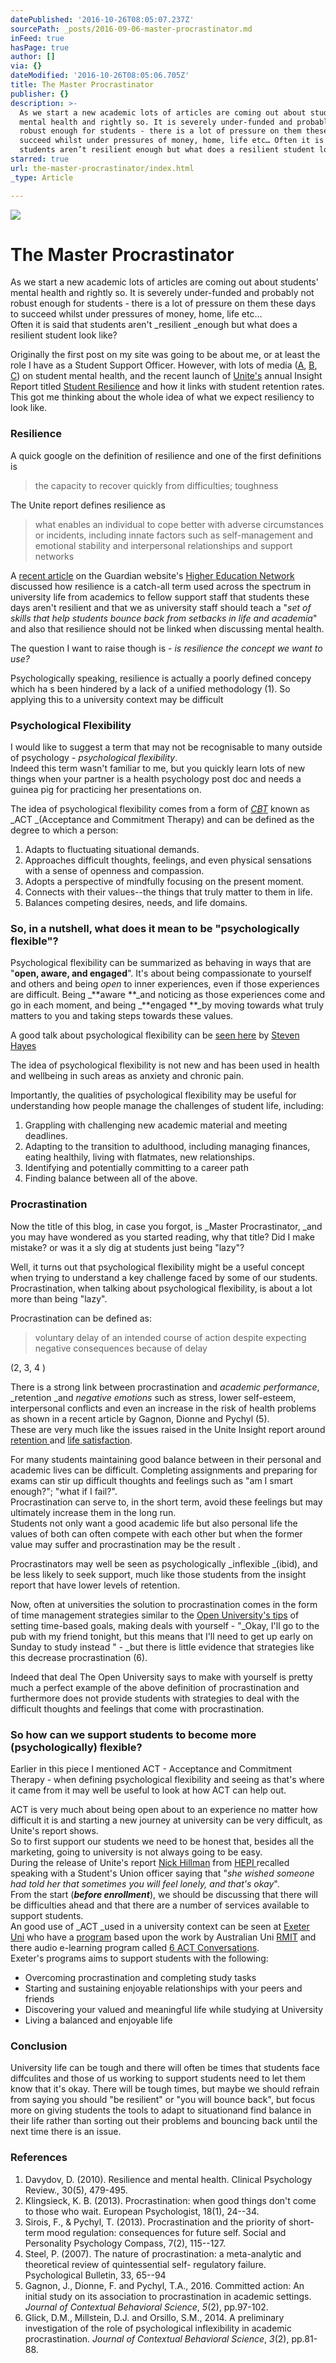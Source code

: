 ```yaml
---
datePublished: '2016-10-26T08:05:07.237Z'
sourcePath: _posts/2016-09-06-master-procrastinator.md
inFeed: true
hasPage: true
author: []
via: {}
dateModified: '2016-10-26T08:05:06.705Z'
title: The Master Procrastinator
publisher: {}
description: >-
  As we start a new academic lots of articles are coming out about students’
  mental health and rightly so. It is severely under-funded and probably not
  robust enough for students - there is a lot of pressure on them these days to
  succeed whilst under pressures of money, home, life etc… Often it is said that
  students aren’t resilient enough but what does a resilient student look like?
starred: true
url: the-master-procrastinator/index.html
_type: Article

---
```

![](https://the-grid-user-content.s3-us-west-2.amazonaws.com/f70e5e8b-d37f-4e33-a92b-71f0c29170fa.gif)

# The Master Procrastinator

As we start a new academic lots of articles are coming out about students' mental health and rightly so. It is severely under-funded and probably not robust enough for students - there is a lot of pressure on them these days to succeed whilst under pressures of money, home, life etc...   
Often it is said that students aren't _resilient _enough but what does a resilient student look like?

Originally the first post on my site was going to be about me, or at least the role I have as a Student Support Officer. However, with lots of media ([A][0], [B][1], [C][2]) on student mental health, and the recent launch of [Unite's][3] annual Insight Report titled [Student Resilience][4] and how it links with student retention rates. This got me thinking about the whole idea of what we expect resiliency to look like.

### Resilience

A quick google on the definition of resilience and one of the first definitions is

> the capacity to recover quickly from difficulties; toughness

The Unite report defines resilience as

> what enables an individual to cope better with adverse circumstances or incidents, including innate factors such as self-management and emotional stability and interpersonal relationships and support networks

A [recent article][5] on the Guardian website's [Higher Education Network][6] discussed how resilience is a catch-all term used across the spectrum in university life from academics to fellow support staff that students these days aren't resilient and that we as university staff should teach a "_set of skills that help students bounce back from setbacks in life and academia_" and also that resilience should not be linked when discussing mental health.

The question I want to raise though is - _is resilience the concept we want to use?_

Psychologically speaking, resilience is actually a poorly defined concepy which ha s been hindered by a lack of a unified methodology (1). So applying this to a university context may be difficult

### Psychological Flexibility

I would like to suggest a term that may not be recognisable to many outside of psychology - _psychological flexibility_.  
Indeed this term wasn't familiar to me, but you quickly learn lots of new things when your partner is a health psychology post doc and needs a guinea pig for practicing her presentations on.

The idea of psychological flexibility comes from a form of _[CBT][7]_ known as _ACT _(Acceptance and Commitment Therapy) and can be defined as the degree to which a person:

1. Adapts to fluctuating situational demands.
2. Approaches difficult thoughts, feelings, and even physical sensations with a sense of openness and compassion.
3. Adopts a perspective of mindfully focusing on the present moment.
4. Connects with their values--the things that truly matter to them in life.
5. Balances competing desires, needs, and life domains.

### So, in a nutshell, what does it mean to be "psychologically flexible"?

Psychological flexibility can be summarized as behaving in ways that are "**open, aware, and engaged**". It's about being compassionate to yourself and others and being _open_ to inner experiences, even if those experiences are difficult. Being _**aware **_and noticing as those experiences come and go in each moment, and being _**engaged **_by moving towards what truly matters to you and taking steps towards these values.

A good talk about psychological flexibility can be [seen here][8] by [Steven Hayes][9]

The idea of psychological flexibility is not new and has been used in health and wellbeing in such areas as anxiety and chronic pain.

Importantly, the qualities of psychological flexibility may be useful for understanding how people manage the challenges of student life, including:

1. Grappling with challenging new academic material and meeting deadlines.
2. Adapting to the transition to adulthood, including managing finances, eating healthily, living with flatmates, new relationships.
3. Identifying and potentially committing to a career path
4. Finding balance between all of the above.

### Procrastination

Now the title of this blog, in case you forgot, is _Master Procrastinator, _and you may have wondered as you started reading, why that title? Did I make mistake? or was it a sly dig at students just being "lazy"?

Well, it turns out that psychological flexibility might be a useful concept when trying to understand a key challenge faced by some of our students.  
Procrastination, when talking about psychological flexibility, is about a lot more than being "lazy".

Procrastination can be defined as:

> voluntary delay of an intended course of action despite expecting negative consequences because of delay

(2, 3, 4 )

There is a strong link between procrastination and _academic performance_, _retention _and _negative emotions_ such as stress, lower self-esteem, interpersonal conflicts and even an increase in the risk of health problems as shown in a recent article by Gagnon, Dionne and Pychyl (5).  
These are very much like the issues raised in the Unite Insight report around [retention ][10]and [life satisfaction][11].

For many students maintaining good balance between in their personal and academic lives can be difficult. Completing assignments and preparing for exams can stir up difficult thoughts and feelings such as "am I smart enough?"; "what if I fail?".  
Procrastination can serve to, in the short term, avoid these feelings but may ultimately increase them in the long run.  
Students not only want a good academic life but also personal life the values of both can often compete with each other but when the former value may suffer and procrastination may be the result .

Procrastinators may well be seen as psychologically _inflexible _(ibid), and be less likely to seek support, much like those students from the insight report that have lower levels of retention.

Now, often at universities the solution to procrastination comes in the form of time management strategies similar to the [Open University's tips][12] of setting time-based goals, making deals with yourself - "_Okay, I'll go to the pub with my friend tonight, but this means that I'll need to get up early on Sunday to study instead " - _but there is little evidence that strategies like this decrease procrastination (6).

Indeed that deal The Open University says to make with yourself is pretty much a perfect example of the above definition of procrastination and furthermore does not provide students with strategies to deal with the difficult thoughts and feelings that come with procrastination.

### So how can we support students to become more (psychologically) flexible?

Earlier in this piece I mentioned ACT - Acceptance and Commitment Therapy - when defining psychological flexibility and seeing as that's where it came from it may well be useful to look at how ACT can help out.

ACT is very much about being open about to an experience no matter how difficult it is and starting a new journey at university can be very difficult, as Unite's report shows.   
So to first support our students we need to be honest that, besides all the marketing, going to university is not always going to be easy.  
During the release of Unite's report [Nick Hillman][13] from [HEPI ][14]recalled speaking with a Student's Union officer saying that "_she wished someone had told her that sometimes you will feel lonely, and that's okay_".   
From the start (_**before enrollment**_), we should be discussing that there will be difficulties ahead and that there are a number of services available to support students.   
An good use of _ACT _used in a university context can be seen at [Exeter Uni][15] who have a [program][16] based upon the work by Australian Uni [RMIT][17] and there audio e-learning program called [6 ACT Conversations][18].  
Exeter's programs aims to support students with the following:

* Overcoming procrastination and completing study tasks
* Starting and sustaining enjoyable relationships with your peers and friends
* Discovering your valued and meaningful life while studying at University
* Living a balanced and enjoyable life

### Conclusion

University life can be tough and there will often be times that students face diffculites and those of us working to support students need to let them know that it's okay. There will be tough times, but maybe we should refrain from saying you should "be resilient" or "you will bounce back", but focus more on giving students the tools to adapt to situationand find balance in their life rather than sorting out their problems and bouncing back until the next time there is an issue.

### References

1. Davydov, D. (2010). Resilience and mental health. Clinical Psychology Review., 30(5), 479-495\.
2. Klingsieck, K. B. (2013). Procrastination: when good things don't come to those who wait. European Psychologist, 18(1), 24--34\.
3. Sirois, F., & Pychyl, T. (2013). Procrastination and the priority of short-term mood regulation: consequences for future self. Social and Personality Psychology Compass, 7(2), 115--127\.
4. Steel, P. (2007). The nature of procrastination: a meta-analytic and theoretical review of quintessential self- regulatory failure. Psychological Bulletin, 33, 65--94
5. Gagnon, J., Dionne, F. and Pychyl, T.A., 2016\. Committed action: An initial study on its association to procrastination in academic settings. _Journal of Contextual Behavioral Science_, _5_(2), pp.97-102\.
6. Glick, D.M., Millstein, D.J. and Orsillo, S.M., 2014\. A preliminary investigation of the role of psychological inflexibility in academic procrastination. _Journal of Contextual Behavioral Science_, _3_(2), pp.81-88\.

[0]: http://www.independent.co.uk/voices/freshers-week-2016-miserable-cried-brilliant-time-at-university-a7308911.html "I know Freshers’ Week can be miserable. I cried my way through it – but I still had a brilliant time at university"
[1]: http://www.independent.co.uk/student/student-life/health/freshers-week-2016-how-to-overcome-stress-and-anxiety-at-university-a7318351.html "Freshers’ Week: Beating anxiety and stress while at university, 5 ways how"
[2]: https://www.theguardian.com/higher-education-network/2016/sep/22/universities-need-to-do-more-to-protect-students-mental-health-but-how?CMP=share_btn_tw "Universities need to do more to protect students' mental health. But how?"
[3]: http://www.unite-students.com/
[4]: http://www.unite-students.com/about-us/insightreport/2016-full-report
[5]: https://www.theguardian.com/higher-education-network/2016/aug/18/struggling-students-are-not-lacking-resilience-they-need-more-support " Struggling students are not 'lacking resilience' – they need more support"
[6]: https://www.theguardian.com/higher-education-network "HE network"
[7]: http://www.nhs.uk/conditions/Cognitive-behavioural-therapy/Pages/Introduction.aspx "What is CBT?"
[8]: https://www.youtube.com/watch?v=o79_gmO5ppg
[9]: http://www.stevenchayes.com/about-steve/ "Steven Hayes bio"
[10]: http://www.unite-students.com/about-us/insightreport/university-retention
[11]: http://www.unite-students.com/about-us/insightreport/life-satisfaction
[12]: https://www2.open.ac.uk/students/skillsforstudy/distractions-and-procrastination.php
[13]: http://www.hepi.ac.uk/about-us/who-we-are/staff/nick-hillman/
[14]: http://www.hepi.ac.uk/
[15]: http://www.exeter.ac.uk/ "Exeter University"
[16]: http://www.exeter.ac.uk/wellbeing/self-help/online-therapy/act/ "Acceptance and Commitment Therapy Online - Exeter University"
[17]: http://www.rmit.edu.au/ "RMIT University"
[18]: https://emedia.rmit.edu.au/communication/ "6 ACT Conversations"